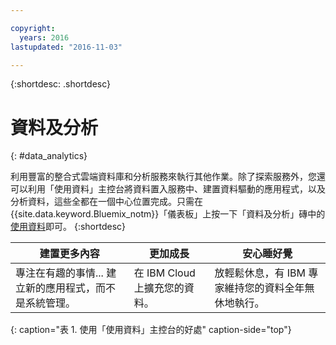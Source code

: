 ```yaml
---

copyright:
  years: 2016
lastupdated: "2016-11-03"

---
```


{:shortdesc: .shortdesc}

# 資料及分析
{: #data_analytics}

利用豐富的整合式雲端資料庫和分析服務來執行其他作業。除了探索服務外，您還可以利用「使用資料」主控台將資料置入服務中、建置資料驅動的應用程式，以及分析資料，這些全都在一個中心位置完成。只需在 {{site.data.keyword.Bluemix_notm}}「儀表板」上按一下「資料及分析」磚中的[使用資料](https://console.ng.bluemix.net/data/services/)即可。
{:shortdesc}


建置更多內容 | 更加成長 | 安心睡好覺
---- | ---- | ----
專注在有趣的事情... 建立新的應用程式，而不是系統管理。 | 在 IBM Cloud 上擴充您的資料。 | 放輕鬆休息，有 IBM 專家維持您的資料全年無休地執行。
{: caption="表 1. 使用「使用資料」主控台的好處" caption-side="top"}
